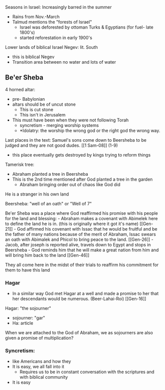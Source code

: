 Seasons in Israel:
Increasingly barred in the summer 
- Rains from Nov.-March 
- Talmud mentions the "forests of Israel"
	-  Israel was deforested by ottoman Turks & Egyptians (for fuel- late 1800's)
	- started reforestation in early 1900's

Lower lands of biblical Israel 
Negev: lit. South 
- this is biblical Negev 
- Transition area between no water and lots of water 

## Be'er Sheba
4 horned altar: 
- pre- Babylonian 
- altars should be of uncut stone 
	- This is cut stone 
	- This isn't in Jerusalem 
- This must have been when they were not following Torah
	- syncretism - merging worship systems
	- *Idolatry: the worship the wrong god or the right god the wrong way.

Last places in the text: Samuel's sons come down to Beersheba to be judged and they are not good dudes. [[1 Sam-08]] (1-9)
- this place eventually gets destroyed by kings trying to reform things 

Tamerisk tree:
- Abraham planted a tree in Beersheba
- This is the 2nd time mentioned after God planted a tree in the garden
	- Abraham bringing order out of chaos like God did

He is a stranger in his own land 

Beersheba: "well of an oath" or "Well of 7"

Be'er Sheba was a place where God reaffirmed his promise with his people for the land and blessing: 
	- Abraham makes a covenant with Abimelek here to define the land he is in. (this is originally where it got it's name) [[Gen-21]]
	- God affirmed his covenant with Issac that he would be fruitful and be the father of many nations because of the merit of Abraham, Issac swears an oath with Abimalek and Phicol to bring peace to the land. [[Gen-26]]
	- Jacob, after joseph is reported alive, travels down to Egypt and stops in Beersheba - God reminds him that he will make a great nation from him and will bring him back to the land [[Gen-46]]

They all come here in the midst of their trials to reaffirm his commitment for them to have this land 

### Hagar
- In a similar way God met Hagar at a well and made a promise to her that her descendants would be numerous. (Beer-Lahai-Roi) [[Gen-16]]

Hagar: "the sojourner"
- sojourner: "gar" 
- Ha: article

When we are attached to the God of Abraham, we as sojourners are also given a promise of multiplication?


### Syncretism: 
- like Americans and how they 
- It is easy, we all fall into it 
	- Requires us to be in constant conversation with the scriptures and with biblical community 
- It is easy 
